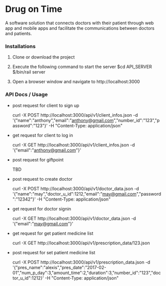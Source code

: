# Drug on Time

A software solution that connects doctors with their patient through web app and mobile apps and facilitate the communications between doctors and patients. 

### Installations

1. Clone or download the project

2. Execute the following command to start the server
    $cd API_SERVER
    $/bin/rail server

3. Open a browser window and navigate to http://localhost:3000

### API Docs / Usage

* post request for client to sign up

    curl -X POST http://localhost:3000/api/v1/client_infos.json -d '{"name":"anthony","email":"anthony@gmail.com","number_id":"123","password":"123"}' -H "Content-Type: application/json"

* get request for client to log in

    curl -X GET http://localhost:3000/api/v1/client_infos.json -d '{"email":"anthony@gmail.com"}'

* post request for giftpoint 

    TBD

* post request to create doctor

    curl -X POST http://localhost:3000/api/v1/doctor_data.json -d '{"name":"may","doctor_u_id":1212,"email":"may@gmail.com","password":"12342"}' -H "Content-Type: application/json"

* get request for doctor signin

    curl -X GET http://localhost:3000/api/v1/doctor_data.json -d '{"email":"may@gmail.com"}'

* get request for get patient medicine list <require number_id >

    curl -X GET http://localhost:3000/api/v1/prescription_data/123.json

* post request for set patient medicine list

    curl -X POST http://localhost:3000/api/v1/prescription_data.json -d '{"pres_name":"alexis","pres_date":"2017-02-01","num_p_day":3,"amount_time":2,"duration":3,"number_id":"123","doctor_u_id":1212}' -H "Content-Type: application/json"